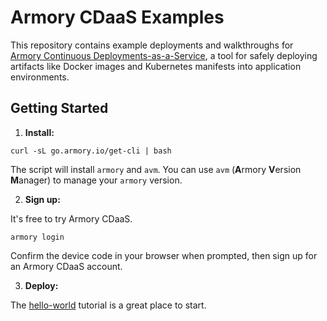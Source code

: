 # Armory CDaaS Examples

This repository contains example deployments and walkthroughs for [Armory Continuous Deployments-as-a-Service](https://docs.armory.io/cd-as-a-service/), 
a tool for safely deploying artifacts like Docker images and Kubernetes manifests into application environments.

## Getting Started

1. **Install:**

```shell
curl -sL go.armory.io/get-cli | bash
```

The script will install `armory` and `avm`. You can use `avm` (**A**rmory **V**ersion **M**anager) to manage your `armory` version. 

2. **Sign up:**

It's free to try Armory CDaaS.

```shell
armory login
```

Confirm the device code in your browser when prompted, then sign up for an Armory CDaaS account.

3. **Deploy:**

The [hello-world](/hello-world/README.md) tutorial is a great place to start. 
